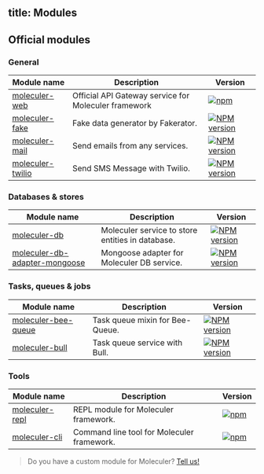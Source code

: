 title: Modules
---
## Official modules

### General
| Module name | Description | Version |
|-------------|-------------|---------|
| [moleculer-web](moleculer-web.html) | Official API Gateway service for Moleculer framework | [![npm](https://img.shields.io/npm/v/moleculer-web.svg?maxAge=3600)](https://www.npmjs.com/package/moleculer-web)
| [moleculer-fake](https://github.com/ice-services/moleculer-addons/tree/master/packages/moleculer-fake) | Fake data generator by Fakerator. | [![NPM version](https://img.shields.io/npm/v/moleculer-fake.svg)](https://www.npmjs.com/package/moleculer-fake)
| [moleculer-mail](https://github.com/ice-services/moleculer-addons/tree/master/packages/moleculer-mail) | Send emails from any services. | [![NPM version](https://img.shields.io/npm/v/moleculer-mail.svg)](https://www.npmjs.com/package/moleculer-mail)
| [moleculer-twilio](https://github.com/ice-services/moleculer-addons/tree/master/packages/moleculer-twilio) | Send SMS Message with Twilio. | [![NPM version](https://img.shields.io/npm/v/moleculer-twilio.svg)](https://www.npmjs.com/package/moleculer-twilio)

### Databases & stores
| Module name | Description | Version |
|-------------|-------------|---------|
| [moleculer-db](https://github.com/ice-services/moleculer-addons/tree/master/packages/moleculer-db) | Moleculer service to store entities in database. | [![NPM version](https://img.shields.io/npm/v/moleculer-db.svg)](https://www.npmjs.com/package/moleculer-db)
| [moleculer-db-adapter-mongoose](https://github.com/ice-services/moleculer-addons/tree/master/packages/moleculer-db-adapter-mongoose) | Mongoose adapter for Moleculer DB service. | [![NPM version](https://img.shields.io/npm/v/moleculer-db-adapter-mongoose.svg)](https://www.npmjs.com/package/moleculer-db-adapter-mongoose)

### Tasks, queues & jobs
| Module name | Description | Version |
|-------------|-------------|---------|
| [moleculer-bee-queue](https://github.com/ice-services/moleculer-addons/tree/master/packages/moleculer-bee-queue) | Task queue mixin for Bee-Queue. | [![NPM version](https://img.shields.io/npm/v/moleculer-bee-queue.svg)](https://www.npmjs.com/package/moleculer-bee-queue)
| [moleculer-bull](https://github.com/ice-services/moleculer-addons/tree/master/packages/moleculer-bull) | Task queue service with Bull. | [![NPM version](https://img.shields.io/npm/v/moleculer-bull.svg)](https://www.npmjs.com/package/moleculer-bull)

### Tools
| Module name | Description | Version |
|-------------|-------------|---------|
| [moleculer-repl](moleculer-repl.html) | REPL module for Moleculer framework. | [![npm](https://img.shields.io/npm/v/moleculer-repl.svg?maxAge=3600)](https://www.npmjs.com/package/moleculer-repl)
| [moleculer-cli](moleculer-cli.html) | Command line tool for Moleculer framework. | [![npm](https://img.shields.io/npm/v/moleculer-cli.svg?maxAge=3600)](https://www.npmjs.com/package/moleculer-cli)


> Do you have a custom module for Moleculer? [Tell us!](https://github.com/ice-services/moleculer/issues)
